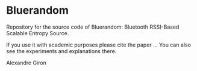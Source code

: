 # Bluerandom

Repository for the source code of Bluerandom: Bluetooth RSSI-Based Scalable Entropy Source.

If you use it with academic purposes please cite the paper ... You can also see the experiments and explanations there.


Alexandre Giron
